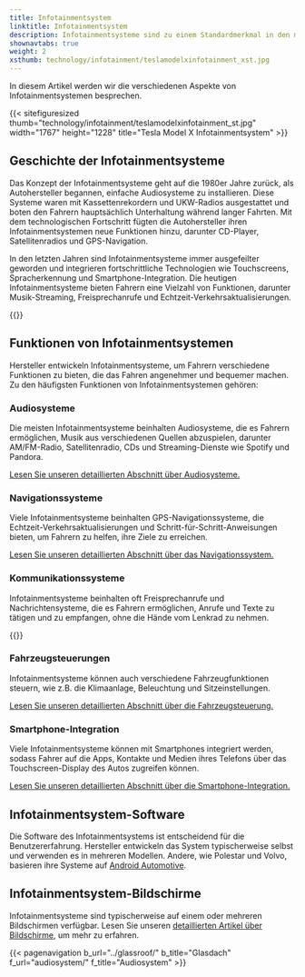 ```yaml
---
title: Infotainmentsystem
linktitle: Infotainmentsystem
description: Infotainmentsysteme sind zu einem Standardmerkmal in den meisten modernen Autos geworden. Sie kombinieren Unterhaltungs- und Informationsfunktionen und bieten Fahrern Zugang zu Musik, Navigation, Kommunikation und Fahrzeugsteuerungen.
shownavtabs: true
weight: 2
xsthumb: technology/infotainment/teslamodelxinfotainment_xst.jpg
---
```

<!-- markdownlint-disable MD033 -->

In diesem Artikel werden wir die verschiedenen Aspekte von Infotainmentsystemen besprechen.

{{< sitefiguresized thumb="technology/infotainment/teslamodelxinfotainment_st.jpg" width="1767" height="1228" title="Tesla Model X Infotainmentsystem" >}}

## Geschichte der Infotainmentsysteme

Das Konzept der Infotainmentsysteme geht auf die 1980er Jahre zurück, als Autohersteller begannen, einfache Audiosysteme zu installieren. Diese Systeme waren mit Kassettenrekordern und UKW-Radios ausgestattet und boten den Fahrern hauptsächlich Unterhaltung während langer Fahrten. Mit dem technologischen Fortschritt fügten die Autohersteller ihren Infotainmentsystemen neue Funktionen hinzu, darunter CD-Player, Satellitenradios und GPS-Navigation.

In den letzten Jahren sind Infotainmentsysteme immer ausgefeilter geworden und integrieren fortschrittliche Technologien wie Touchscreens, Spracherkennung und Smartphone-Integration. Die heutigen Infotainmentsysteme bieten Fahrern eine Vielzahl von Funktionen, darunter Musik-Streaming, Freisprechanrufe und Echtzeit-Verkehrsaktualisierungen.

{{<evkxdisplayaddarticle />}}

## Funktionen von Infotainmentsystemen

Hersteller entwickeln Infotainmentsysteme, um Fahrern verschiedene Funktionen zu bieten, die das Fahren angenehmer und bequemer machen. Zu den häufigsten Funktionen von Infotainmentsystemen gehören:

### Audiosysteme

Die meisten Infotainmentsysteme beinhalten Audiosysteme, die es Fahrern ermöglichen, Musik aus verschiedenen Quellen abzuspielen, darunter AM/FM-Radio, Satellitenradio, CDs und Streaming-Dienste wie Spotify und Pandora.

[Lesen Sie unseren detaillierten Abschnitt über Audiosysteme.](audiosystem)

### Navigationssysteme

Viele Infotainmentsysteme beinhalten GPS-Navigationssysteme, die Echtzeit-Verkehrsaktualisierungen und Schritt-für-Schritt-Anweisungen bieten, um Fahrern zu helfen, ihre Ziele zu erreichen.

[Lesen Sie unseren detaillierten Abschnitt über das Navigationssystem.](navigation)

### Kommunikationssysteme

Infotainmentsysteme beinhalten oft Freisprechanrufe und Nachrichtensysteme, die es Fahrern ermöglichen, Anrufe und Texte zu tätigen und zu empfangen, ohne die Hände vom Lenkrad zu nehmen.

{{<evkxdisplayaddarticle />}}

### Fahrzeugsteuerungen

Infotainmentsysteme können auch verschiedene Fahrzeugfunktionen steuern, wie z.B. die Klimaanlage, Beleuchtung und Sitzeinstellungen.

[Lesen Sie unseren detaillierten Abschnitt über die Fahrzeugsteuerung.](vehiclecontrol)

### Smartphone-Integration

Viele Infotainmentsysteme können mit Smartphones integriert werden, sodass Fahrer auf die Apps, Kontakte und Medien ihres Telefons über das Touchscreen-Display des Autos zugreifen können.

[Lesen Sie unseren detaillierten Abschnitt über die Smartphone-Integration.](smartphoneintegration)

## Infotainmentsystem-Software

Die Software des Infotainmentsystems ist entscheidend für die Benutzererfahrung. Hersteller entwickeln das System typischerweise selbst und verwenden es in mehreren Modellen. Andere, wie Polestar und Volvo, basieren ihre Systeme auf [Android Automotive](https://source.android.com/docs/devices/automotive/start/what_automotive).

## Infotainmentsystem-Bildschirme

Infotainmentsysteme sind typischerweise auf einem oder mehreren Bildschirmen verfügbar. Lesen Sie unseren [detaillierten Artikel über Bildschirme](../userinterface/screens/), um mehr zu erfahren.

{{< pagenavigation b_url="../glassroof/" b_title="Glasdach" f_url="audiosystem/" f_title="Audiosystem" >}}